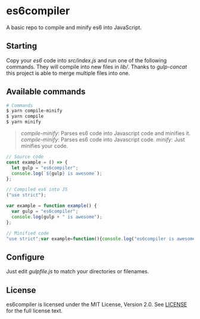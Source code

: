 # es6compiler

A basic repo to compile and minify es6 into JavaScript.

## Starting

Copy your _es6_ code into _src/index.js_ and run one of the following commands. They will compile into new files in _lib/_. Thanks to _gulp-concat_ this project is able to merge multiple files into one.

## Available commands

```bash
# Commands
$ yarn compile-minify
$ yarn compile
$ yarn minify
```

> _compile-minify_: Parses es6 code into Javascript code and minifies it.
> _compile-minify_: Parses es6 code into Javascript code.
> _minify_: Just minifies your code.

```javascript
// Source code
const example = () => {
  let gulp = "es6compiler";
  console.log(`${gulp} is awesome`);
};

// Compiled es6 into JS
("use strict");

var example = function example() {
  var gulp = "es6compiler";
  console.log(gulp + " is awesome");
};

// Minified code
"use strict";var example=function(){console.log("es6compiler is awesome")};
```

## Configure

Just edit _gulpfile.js_ to match your directories or filenames.

## License

es6compiler is licensed under the MIT License, Version 2.0. See [LICENSE](LICENSE) for the full license text.
